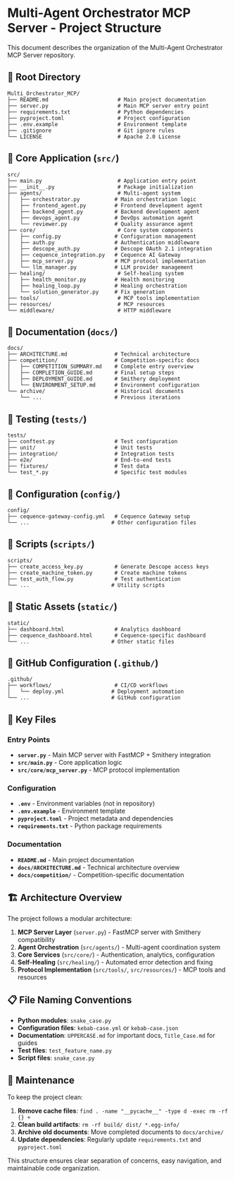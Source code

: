# Multi-Agent Orchestrator MCP Server - Project Structure

This document describes the organization of the Multi-Agent Orchestrator MCP Server repository.

## 📁 Root Directory

```
Multi_Orchestrator_MCP/
├── README.md                      # Main project documentation
├── server.py                      # Main MCP server entry point
├── requirements.txt               # Python dependencies
├── pyproject.toml                 # Project configuration
├── .env.example                   # Environment template
├── .gitignore                     # Git ignore rules
└── LICENSE                        # Apache 2.0 License
```

## 📁 Core Application (`src/`)

```
src/
├── main.py                        # Application entry point
├── __init__.py                    # Package initialization
├── agents/                        # Multi-agent system
│   ├── orchestrator.py           # Main orchestration logic
│   ├── frontend_agent.py         # Frontend development agent
│   ├── backend_agent.py          # Backend development agent
│   ├── devops_agent.py           # DevOps automation agent
│   └── reviewer.py               # Quality assurance agent
├── core/                          # Core system components
│   ├── config.py                 # Configuration management
│   ├── auth.py                   # Authentication middleware
│   ├── descope_auth.py           # Descope OAuth 2.1 integration
│   ├── cequence_integration.py   # Cequence AI Gateway
│   ├── mcp_server.py             # MCP protocol implementation
│   └── llm_manager.py            # LLM provider management
├── healing/                       # Self-healing system
│   ├── health_monitor.py         # Health monitoring
│   ├── healing_loop.py           # Healing orchestration
│   └── solution_generator.py     # Fix generation
├── tools/                         # MCP tools implementation
├── resources/                     # MCP resources
└── middleware/                    # HTTP middleware
```

## 📁 Documentation (`docs/`)

```
docs/
├── ARCHITECTURE.md               # Technical architecture
├── competition/                  # Competition-specific docs
│   ├── COMPETITION_SUMMARY.md    # Complete entry overview
│   ├── COMPLETION_GUIDE.md       # Final setup steps
│   ├── DEPLOYMENT_GUIDE.md       # Smithery deployment
│   └── ENVIRONMENT_SETUP.md      # Environment configuration
└── archive/                      # Historical documents
    └── ...                       # Previous iterations
```

## 📁 Testing (`tests/`)

```
tests/
├── conftest.py                   # Test configuration
├── unit/                         # Unit tests
├── integration/                  # Integration tests
├── e2e/                          # End-to-end tests
├── fixtures/                     # Test data
└── test_*.py                     # Specific test modules
```

## 📁 Configuration (`config/`)

```
config/
├── cequence-gateway-config.yml   # Cequence Gateway setup
└── ...                          # Other configuration files
```

## 📁 Scripts (`scripts/`)

```
scripts/
├── create_access_key.py          # Generate Descope access keys
├── create_machine_token.py       # Create machine tokens
├── test_auth_flow.py             # Test authentication
└── ...                          # Utility scripts
```

## 📁 Static Assets (`static/`)

```
static/
├── dashboard.html                # Analytics dashboard
├── cequence_dashboard.html       # Cequence-specific dashboard
└── ...                          # Other static files
```

## 📁 GitHub Configuration (`.github/`)

```
.github/
├── workflows/                    # CI/CD workflows
│   └── deploy.yml               # Deployment automation
└── ...                          # GitHub configuration
```

## 🔧 Key Files

### Entry Points
- **`server.py`** - Main MCP server with FastMCP + Smithery integration
- **`src/main.py`** - Core application logic
- **`src/core/mcp_server.py`** - MCP protocol implementation

### Configuration
- **`.env`** - Environment variables (not in repository)
- **`.env.example`** - Environment template
- **`pyproject.toml`** - Project metadata and dependencies
- **`requirements.txt`** - Python package requirements

### Documentation
- **`README.md`** - Main project documentation
- **`docs/ARCHITECTURE.md`** - Technical architecture overview
- **`docs/competition/`** - Competition-specific documentation

## 🏗️ Architecture Overview

The project follows a modular architecture:

1. **MCP Server Layer** (`server.py`) - FastMCP server with Smithery compatibility
2. **Agent Orchestration** (`src/agents/`) - Multi-agent coordination system
3. **Core Services** (`src/core/`) - Authentication, analytics, configuration
4. **Self-Healing** (`src/healing/`) - Automated error detection and fixing
5. **Protocol Implementation** (`src/tools/`, `src/resources/`) - MCP tools and resources

## 📋 File Naming Conventions

- **Python modules**: `snake_case.py`
- **Configuration files**: `kebab-case.yml` or `kebab-case.json`
- **Documentation**: `UPPERCASE.md` for important docs, `Title_Case.md` for guides
- **Test files**: `test_feature_name.py`
- **Script files**: `snake_case.py`

## 🧹 Maintenance

To keep the project clean:

1. **Remove cache files**: `find . -name "__pycache__" -type d -exec rm -rf {} +`
2. **Clean build artifacts**: `rm -rf build/ dist/ *.egg-info/`
3. **Archive old documents**: Move completed documents to `docs/archive/`
4. **Update dependencies**: Regularly update `requirements.txt` and `pyproject.toml`

This structure ensures clear separation of concerns, easy navigation, and maintainable code organization.